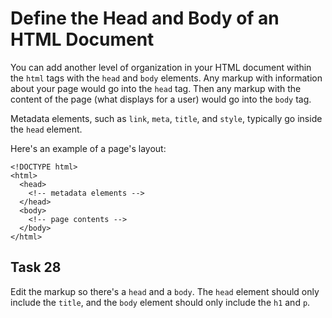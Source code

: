 # Define the Head and Body of an HTML Document
You can add another level of organization in your HTML document within the `html` tags with the `head` and `body` elements. Any markup with information about your page would go into the `head` tag. Then any markup with the content of the page (what displays for a user) would go into the `body` tag.

Metadata elements, such as `link`, `meta`, `title`, and `style`, typically go inside the `head` element.

Here's an example of a page's layout:
```
<!DOCTYPE html>
<html>
  <head>
    <!-- metadata elements -->
  </head>
  <body>
    <!-- page contents -->
  </body>
</html>
```
## Task 28
Edit the markup so there's a `head` and a `body`. The `head` element should only include the `title`, and the `body` element should only include the `h1` and `p`.

